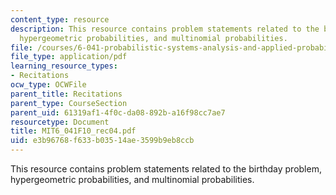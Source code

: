 ```yaml
---
content_type: resource
description: This resource contains problem statements related to the birthday problem,
  hypergeometric probabilities, and multinomial probabilities.
file: /courses/6-041-probabilistic-systems-analysis-and-applied-probability-fall-2010/e3b96768f633b03514ae3599b9eb8ccb_MIT6_041F10_rec04.pdf
file_type: application/pdf
learning_resource_types:
- Recitations
ocw_type: OCWFile
parent_title: Recitations
parent_type: CourseSection
parent_uid: 61319af1-4f0c-da08-892b-a16f98cc7ae7
resourcetype: Document
title: MIT6_041F10_rec04.pdf
uid: e3b96768-f633-b035-14ae-3599b9eb8ccb
---
```

This resource contains problem statements related to the birthday problem, hypergeometric probabilities, and multinomial probabilities.

